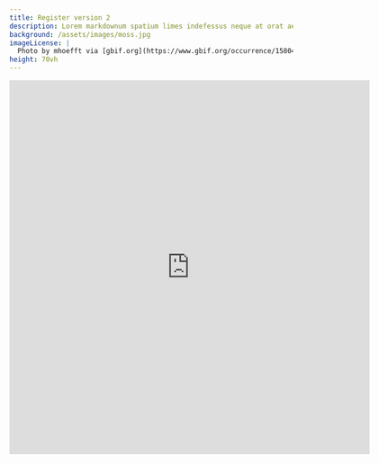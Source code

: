 ```yaml
---
title: Register version 2
description: Lorem markdownum spatium limes indefessus neque at orat aestuat
background: /assets/images/moss.jpg
imageLicense: |
  Photo by mhoefft via [gbif.org](https://www.gbif.org/occurrence/1580487687)
height: 70vh
---
```


<iframe src="https://docs.google.com/forms/d/e/1FAIpQLSe0Slpk5DfIhFGuC39GPSI1wEEsVqrBFbdt92rWCdRW5lbwXw/viewform?embedded=true" width="640" height="664" frameborder="0" marginheight="0" marginwidth="0">Loading…</iframe>